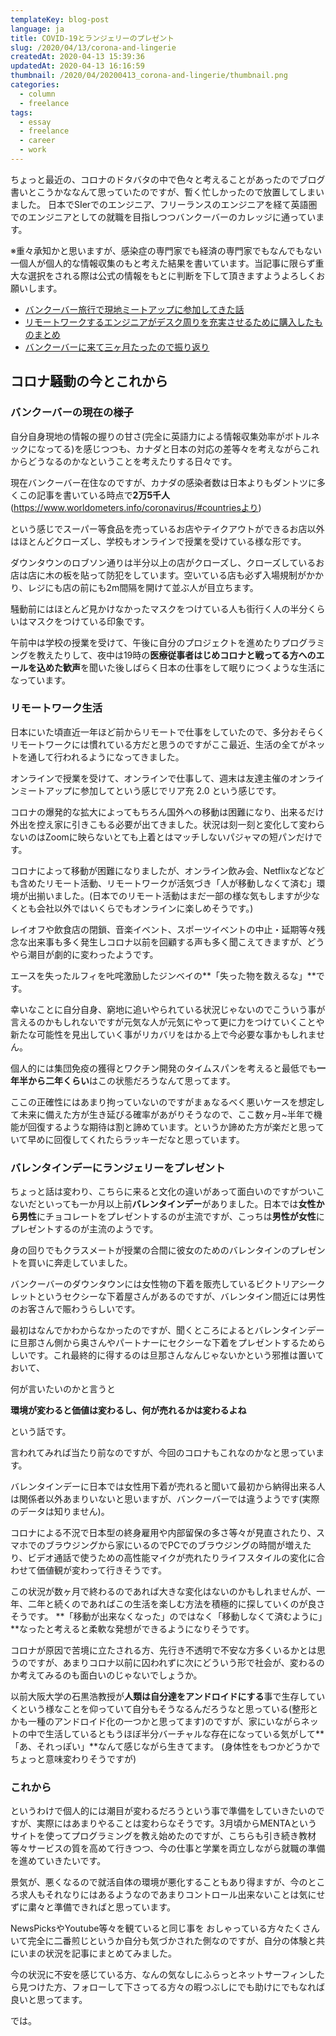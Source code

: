 ```yaml
---
templateKey: blog-post
language: ja
title: COVID-19とランジェリーのプレゼント
slug: /2020/04/13/corona-and-lingerie
createdAt: 2020-04-13 15:39:36
updatedAt: 2020-04-13 16:16:59
thumbnail: /2020/04/20200413_corona-and-lingerie/thumbnail.png
categories:
  - column
  - freelance
tags:
  - essay
  - freelance
  - career
  - work
---
```




ちょっと最近の、コロナのドタバタの中で色々と考えることがあったのでブログ書いとこうかななんて思っていたのですが、暫く忙しかったので放置してしまいました。
日本でSIerでのエンジニア、フリーランスのエンジニアを経て英語圏でのエンジニアとしての就職を目指しつつバンクーバーのカレッジに通っています。

※重々承知かと思いますが、感染症の専門家でも経済の専門家でもなんでもない一個人が個人的な情報収集のもと考えた結果を書いています。当記事に限らず重大な選択をされる際は公式の情報をもとに判断を下して頂きますようよろしくお願いします。

<div class="related-post">
  <ul>
    <li><a href="/2019/04/19/went-to-local-meetup-in-vancouver">バンクーバー旅行で現地ミートアップに参加してきた話</a></li>
    <li><a href="/2019/02/04/summary-of-gadget-on-the-desk">リモートワークするエンジニアがデスク周りを充実させるために購入したものまとめ</a></li>
    <li><a href="/2020/02/01/review-on-three-months-since-coming-to-vancouver">バンクーバーに来て三ヶ月たったので振り返り</a></li>
  </ul>
</div>


## コロナ騒動の今とこれから



### バンクーバーの現在の様子


自分自身現地の情報の握りの甘さ(完全に英語力による情報収集効率がボトルネックになってる)を感じつつも、カナダと日本の対応の差等々を考えながらこれからどうなるのかなということを考えたりする日々です。

現在バンクーバー在住なのですが、カナダの感染者数は日本よりもダントツに多くこの記事を書いている時点で**2万5千人**
(https://www.worldometers.info/coronavirus/#countriesより)

という感じでスーパー等食品を売っているお店やテイクアウトができるお店以外はほとんどクローズし、学校もオンラインで授業を受けている様な形です。

ダウンタウンのロブソン通りは半分以上の店がクローズし、クローズしているお店は店に木の板を貼って防犯をしています。空いている店も必ず入場規制がかかり、レジにも店の前にも2m間隔を開けて並ぶ人が目立ちます。

騒動前にはほとんど見かけなかったマスクをつけている人も街行く人の半分くらいはマスクをつけている印象です。

午前中は学校の授業を受けて、午後に自分のプロジェクトを進めたりプログラミングを教えたりして、夜中は19時の**医療従事者はじめコロナと戦ってる方へのエールを込めた歓声**を聞いた後しばらく日本の仕事をして眠りにつくような生活になっています。



### リモートワーク生活


日本にいた頃直近一年ほど前からリモートで仕事をしていたので、多分おそらくリモートワークには慣れている方だと思うのですがここ最近、生活の全てがネットを通して行われるようになってきました。


オンラインで授業を受けて、オンラインで仕事して、週末は友達主催のオンラインミートアップに参加してという感じでリア充 2.0 という感じです。


コロナの爆発的な拡大によってもちろん国外への移動は困難になり、出来るだけ外出を控え家に引きこもる必要が出てきました。状況は刻一刻と変化して変わらないのはZoomに映らないとても上着とはマッチしないパジャマの短パンだけです。

コロナによって移動が困難になりましたが、オンライン飲み会、Netflixなどなども含めたリモート活動、リモートワークが活気づき「人が移動しなくて済む」環境が出揃いました。(日本でのリモート活動はまだ一部の様な気もしますが少なくとも会社以外ではいくらでもオンラインに楽しめそうです。)


レイオフや飲食店の閉鎖、音楽イベント、スポーツイベントの中止・延期等々残念な出来事も多く発生しコロナ以前を回顧する声も多く聞こえてきますが、どうやら潮目が劇的に変わったようです。

エースを失ったルフィを𠮟咤激励したジンベイの**「失った物を数えるな」**です。


幸いなことに自分自身、窮地に追いやられている状況じゃないのでこういう事が言えるのかもしれないですが元気な人が元気にやって更に力をつけていくことや新たな可能性を見出していく事がリカバリをはかる上で今必要な事かもしれません。

個人的には集団免疫の獲得とワクチン開発のタイムスパンを考えると最低でも**一年半から二年くらい**はこの状態だろうなんて思ってます。

ここの正確性にはあまり拘っていないのですがまぁなるべく悪いケースを想定して未来に備えた方が生き延びる確率があがりそうなので、ここ数ヶ月~半年で機能が回復するような期待は割と諦めています。というか諦めた方が楽だと思っていて早めに回復してくれたらラッキーだなと思っています。


### バレンタインデーにランジェリーをプレゼント


ちょっと話は変わり、こちらに来ると文化の違いがあって面白いのですがついこないだといっても一か月以上前**バレンタインデー**がありました。日本では**女性から男性**にチョコレートをプレゼントするのが主流ですが、こっちは**男性が女性**にプレゼントするのが主流のようです。


身の回りでもクラスメートが授業の合間に彼女のためのバレンタインのプレゼントを買いに奔走していました。

バンクーバーのダウンタウンには女性物の下着を販売しているビクトリアシークレットというセクシーな下着屋さんがあるのですが、バレンタイン間近には男性のお客さんで賑わうらしいです。

最初はなんでかわからなかったのですが、聞くところによるとバレンタインデーに旦那さん側から奥さんやパートナーにセクシーな下着をプレゼントするためらしいです。これ最終的に得するのは旦那さんなんじゃないかという邪推は置いておいて、

何が言いたいのかと言うと

**環境が変わると価値は変わるし、何が売れるかは変わるよね**

という話です。

言われてみれば当たり前なのですが、今回のコロナもこれなのかなと思っています。


バレンタインデーに日本では女性用下着が売れると聞いて最初から納得出来る人は関係者以外あまりいないと思いますが、バンクーバーでは違うようです(実際のデータは知りません)。

コロナによる不況で日本型の終身雇用や内部留保の多さ等々が見直されたり、スマホでのブラウジングから家にいるのでPCでのブラウジングの時間が増えたり、ビデオ通話で使うための高性能マイクが売れたりライフスタイルの変化に合わせて価値観が変わって行きそうです。

この状況が数ヶ月で終わるのであれば大きな変化はないのかもしれませんが、一年、二年と続くのであればこの生活を楽しむ方法を積極的に探していくのが良さそうです。
**「移動が出来なくなった」のではなく「移動しなくて済むように」**なったと考えると柔軟な発想ができるようになりそうです。

コロナが原因で苦境に立たされる方、先行き不透明で不安な方多くいるかとは思うのですが、あまりコロナ以前に囚われずに次にどういう形で社会が、変わるのか考えてみるのも面白いのじゃないでしょうか。

以前大阪大学の石黒浩教授が**人類は自分達をアンドロイドにする**事で生存していくという様なことを仰っていて自分もそうなるんだろうなと思っている(整形とかも一種のアンドロイド化の一つかと思ってます)のですが、家にいながらネットの中で生活しているともうほぼ半分バーチャルな存在になっている気がして**「あ、それっぽい」**なんて感じながら生きてます。
(身体性をもつかどうかでちょっと意味変わりそうですが)



### これから


というわけで個人的には潮目が変わるだろうという事で準備をしていきたいのですが、実際にはあまりやることは変わらなそうです。3月頃からMENTAというサイトを使ってプログラミングを教え始めたのですが、こちらも引き続き教材等々サービスの質を高めて行きつつ、今の仕事と学業を両立しながら就職の準備を進めていきたいです。

景気が、悪くなるので就活自体の環境が悪化することもあり得ますが、今のところ求人もそれなりにはあるようなのであまりコントロール出来ないことは気にせずに粛々と準備できればと思っています。

NewsPicksやYoutube等々を観ていると同じ事を
おしゃっている方々たくさんいて完全に二番煎じというか自分も気づかされた側なのですが、自分の体験と共にいまの状況を記事にまとめてみました。

今の状況に不安を感じている方、なんの気なしにふらっとネットサーフィンしたら見つけた方、フォローして下さってる方々の暇つぶしにでも助けにでもなれば良いと思ってます。


では。

